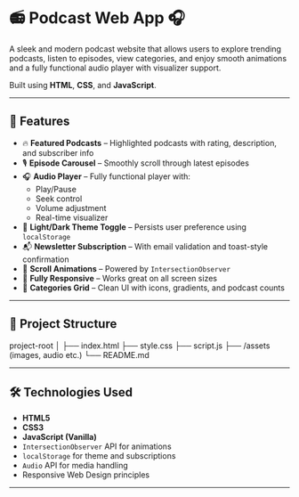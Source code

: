 # 📻 Podcast Web App 🎧

A sleek and modern podcast website that allows users to explore trending podcasts, listen to episodes, view categories, and enjoy smooth animations and a fully functional audio player with visualizer support.

Built using **HTML**, **CSS**, and **JavaScript**.

---

## 🚀 Features

- 🔥 **Featured Podcasts** – Highlighted podcasts with rating, description, and subscriber info  
- 🎙️ **Episode Carousel** – Smoothly scroll through latest episodes  
- 🎧 **Audio Player** – Fully functional player with:
  - Play/Pause
  - Seek control
  - Volume adjustment
  - Real-time visualizer  
- 🌙 **Light/Dark Theme Toggle** – Persists user preference using `localStorage`  
- 📬 **Newsletter Subscription** – With email validation and toast-style confirmation  
- 🎨 **Scroll Animations** – Powered by `IntersectionObserver`  
- 📱 **Fully Responsive** – Works great on all screen sizes  
- 🧠 **Categories Grid** – Clean UI with icons, gradients, and podcast counts  

---

## 📂 Project Structure

project-root
│
├── index.html
├── style.css
├── script.js
├── /assets (images, audio etc.)
└── README.md

---

## 🛠️ Technologies Used

- **HTML5**
- **CSS3**
- **JavaScript (Vanilla)**
- `IntersectionObserver` API for animations
- `localStorage` for theme and subscriptions
- `Audio` API for media handling
- Responsive Web Design principles

---
   
